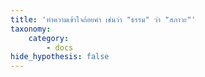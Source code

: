 ```yaml
---
title: 'ทำความเข้าใจถ้อยคำ เช่นว่า "ธรรม" ว่า "สภาวะ"'
taxonomy:
    category:
        - docs
hide_hypothesis: false
---
```


